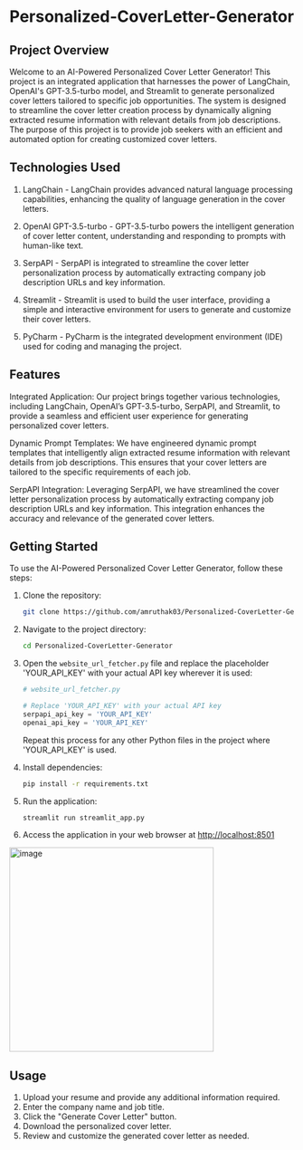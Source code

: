 # Personalized-CoverLetter-Generator
## Project Overview
Welcome to an AI-Powered Personalized Cover Letter Generator! This project is an integrated application that harnesses the power of LangChain, OpenAI's GPT-3.5-turbo model, and Streamlit to generate personalized cover letters tailored to specific job opportunities. The system is designed to streamline the cover letter creation process by dynamically aligning extracted resume information with relevant details from job descriptions. The purpose of this project is to provide job seekers with an efficient and automated option for creating customized cover letters. 

## Technologies Used
1. LangChain - LangChain provides advanced natural language processing capabilities, enhancing the quality of language generation in the cover letters.

2. OpenAI GPT-3.5-turbo - GPT-3.5-turbo powers the intelligent generation of cover letter content, understanding and responding to prompts with human-like text.

3. SerpAPI - SerpAPI is integrated to streamline the cover letter personalization process by automatically extracting company job description URLs and key information.

4. Streamlit - Streamlit is used to build the user interface, providing a simple and interactive environment for users to generate and customize their cover letters.

5. PyCharm - PyCharm is the integrated development environment (IDE) used for coding and managing the project.

## Features
Integrated Application: Our project brings together various technologies, including LangChain, OpenAI’s GPT-3.5-turbo, SerpAPI, and Streamlit, to provide a seamless and efficient user experience for generating personalized cover letters.

Dynamic Prompt Templates: We have engineered dynamic prompt templates that intelligently align extracted resume information with relevant details from job descriptions. This ensures that your cover letters are tailored to the specific requirements of each job.

SerpAPI Integration: Leveraging SerpAPI, we have streamlined the cover letter personalization process by automatically extracting company job description URLs and key information. This integration enhances the accuracy and relevance of the generated cover letters.

## Getting Started

To use the AI-Powered Personalized Cover Letter Generator, follow these steps:

1. Clone the repository:

    ```bash
    git clone https://github.com/amruthak03/Personalized-CoverLetter-Generator.git
    ```

2. Navigate to the project directory:

    ```bash
    cd Personalized-CoverLetter-Generator
    ```

3. Open the `website_url_fetcher.py` file and replace the placeholder 'YOUR_API_KEY' with your actual API key wherever it is used:

    ```python
    # website_url_fetcher.py

    # Replace 'YOUR_API_KEY' with your actual API key
    serpapi_api_key = 'YOUR_API_KEY'
    openai_api_key = 'YOUR_API_KEY'
    ```

   Repeat this process for any other Python files in the project where 'YOUR_API_KEY' is used.

4. Install dependencies:

    ```bash
    pip install -r requirements.txt
    ```

5. Run the application:

    ```bash
    streamlit run streamlit_app.py
    ```

6. Access the application in your web browser at [http://localhost:8501](http://localhost:8501)
<img width="361" alt="image" src="https://github.com/amruthak03/Personalized-CoverLetter-Generator/assets/110037114/55b5f1f7-906b-44bd-a768-aa418f0ca04b">

## Usage
1. Upload your resume and provide any additional information required.
2. Enter the company name and job title.
3. Click the "Generate Cover Letter" button.
5. Download the personalized cover letter.
6. Review and customize the generated cover letter as needed.

